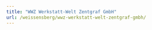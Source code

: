 ```yaml
---
title: "WWZ Werkstatt-Welt Zentgraf GmbH"
url: /weissensberg/wwz-werkstatt-welt-zentgraf-gmbh/
---
```

